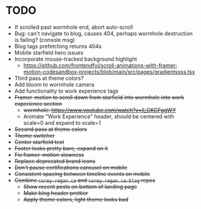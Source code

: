 # TODO
- If scrolled past wormhole end, abort auto-scroll
- Bug: can't navigate to blog, causes 404, perhaps wormhole destruction is failing? (console msg)
- Blog tags prefetching returns 404s
- Mobile starfield hero issues
- Incorporate mouse-tracked background highlight
  - https://github.com/frontendfyi/scroll-animations-with-framer-motion-codesandbox-projects/blob/main/src/pages/gradientssss.tsx
- Third pass at theme colors?
- Add bloom to wormhole camera
- Add functionality to work experience tags
- ~~Framer-motion to scroll down from starfield into wormhole into work experience section~~
  - ~~wormhole: https://www.youtube.com/watch?v=Il_GKGFggWY~~
  - Animate "Work Experience" header, should be centered with scale=0 and expand to scale=1
- ~~Second pass at theme colors~~
- ~~Theme switcher~~
- ~~Center starfield text~~
- ~~Footer looks pretty bare, expand on it~~
- ~~Fix framer-motion slowness~~
- ~~Replace deprecated brand icons~~
- ~~Don't pause certifications carousel on mobile~~
- ~~Consistent spacing between timeline events on mobile~~
- ~~Combine `corey-regan.ca` and `corey-regan.ca-blog` repos~~
  - ~~Show recent posts on bottom of landing page~~
  - ~~Make blog header prettier~~
  - ~~Apply theme colors, light theme looks bad~~
